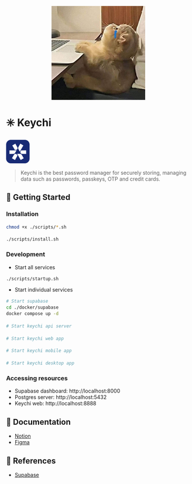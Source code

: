 <div align="center"><img src="./.docs/img/cover.jpg" height="256" /></div>

# ✳️ Keychi

<img src="./.docs/img/app-logo.svg" height="64" />

> Keychi is the best password manager for securely storing, managing data such as passwords, passkeys, OTP and credit cards.

## 🚀 Getting Started

### Installation

```bash
chmod +x ./scripts/*.sh

./scripts/install.sh
```

### Development

- Start all services

```bash
./scripts/startup.sh
```

- Start individual services

```bash
# Start supabase
cd ./docker/supabase
docker compose up -d

# Start keychi api server

# Start keychi web app

# Start keychi mobile app

# Start keychi desktop app
```

### Accessing resources

- Supabase dashboard: http://localhost:8000
- Postgres server: http://localhost:5432
- Keychi web: http://localhost:8888

## 🐥 Documentation

- [Notion](https://www.notion.so/dynonguyen/Keychi-8631d1fdd1b848d2be6f2096927d5ae9?pvs=4)
- [Figma](https://www.figma.com/design/5GnVktY7e8oYPlinkDVESt/Keychi?node-id=0-1&t=sdIXWoYCRInTmhF1-1)

## 📎 References

- [Supabase](https://supabase.com/)
